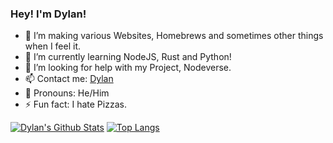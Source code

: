 ### Hey! I'm Dylan!

- 🔭 I’m making various Websites, Homebrews and sometimes other things when I feel it.
- 🌱 I’m currently learning NodeJS, Rust and Python!
- 🤔 I’m looking for help with my Project, Nodeverse.
- 📫 Contact me: [Dylan](mailto:izkiucontactpro@gmail.com)
- 🤝 Pronouns: He/Him
- ⚡ Fun fact: I hate Pizzas.

[![Dylan's Github Stats](https://github-readme-stats.vercel.app/api?username=rgbDylan)](https://github.com/rgbDylan/github-readme-stats)
[![Top Langs](https://github-readme-stats.vercel.app/api/top-langs/?username=rgbDylan)](https://github.com/rgbDylan/github-readme-stats)
